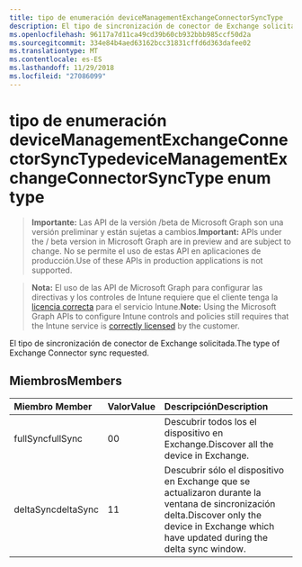 ```yaml
---
title: tipo de enumeración deviceManagementExchangeConnectorSyncType
description: El tipo de sincronización de conector de Exchange solicitada.
ms.openlocfilehash: 96117a7d11ca49cd39b60cb932bbb985ccf50d2a
ms.sourcegitcommit: 334e84b4aed63162bcc31831cffd6d363dafee02
ms.translationtype: MT
ms.contentlocale: es-ES
ms.lasthandoff: 11/29/2018
ms.locfileid: "27086099"
---
```

# <a name="devicemanagementexchangeconnectorsynctype-enum-type"></a><span data-ttu-id="0c27f-103">tipo de enumeración deviceManagementExchangeConnectorSyncType</span><span class="sxs-lookup"><span data-stu-id="0c27f-103">deviceManagementExchangeConnectorSyncType enum type</span></span>

> <span data-ttu-id="0c27f-104">**Importante:** Las API de la versión /beta de Microsoft Graph son una versión preliminar y están sujetas a cambios.</span><span class="sxs-lookup"><span data-stu-id="0c27f-104">**Important:** APIs under the / beta version in Microsoft Graph are in preview and are subject to change.</span></span> <span data-ttu-id="0c27f-105">No se permite el uso de estas API en aplicaciones de producción.</span><span class="sxs-lookup"><span data-stu-id="0c27f-105">Use of these APIs in production applications is not supported.</span></span>

> <span data-ttu-id="0c27f-106">**Nota:** El uso de las API de Microsoft Graph para configurar las directivas y los controles de Intune requiere que el cliente tenga la [licencia correcta](https://go.microsoft.com/fwlink/?linkid=839381) para el servicio Intune.</span><span class="sxs-lookup"><span data-stu-id="0c27f-106">**Note:** Using the Microsoft Graph APIs to configure Intune controls and policies still requires that the Intune service is [correctly licensed](https://go.microsoft.com/fwlink/?linkid=839381) by the customer.</span></span>

<span data-ttu-id="0c27f-107">El tipo de sincronización de conector de Exchange solicitada.</span><span class="sxs-lookup"><span data-stu-id="0c27f-107">The type of Exchange Connector sync requested.</span></span>
## <a name="members"></a><span data-ttu-id="0c27f-108">Miembros</span><span class="sxs-lookup"><span data-stu-id="0c27f-108">Members</span></span>
|<span data-ttu-id="0c27f-109">Miembro	</span><span class="sxs-lookup"><span data-stu-id="0c27f-109">Member</span></span>|<span data-ttu-id="0c27f-110">Valor</span><span class="sxs-lookup"><span data-stu-id="0c27f-110">Value</span></span>|<span data-ttu-id="0c27f-111">Descripción</span><span class="sxs-lookup"><span data-stu-id="0c27f-111">Description</span></span>|
|:---|:---|:---|
|<span data-ttu-id="0c27f-112">fullSync</span><span class="sxs-lookup"><span data-stu-id="0c27f-112">fullSync</span></span>|<span data-ttu-id="0c27f-113">0</span><span class="sxs-lookup"><span data-stu-id="0c27f-113">0</span></span>|<span data-ttu-id="0c27f-114">Descubrir todos los el dispositivo en Exchange.</span><span class="sxs-lookup"><span data-stu-id="0c27f-114">Discover all the device in Exchange.</span></span>|
|<span data-ttu-id="0c27f-115">deltaSync</span><span class="sxs-lookup"><span data-stu-id="0c27f-115">deltaSync</span></span>|<span data-ttu-id="0c27f-116">1</span><span class="sxs-lookup"><span data-stu-id="0c27f-116">1</span></span>|<span data-ttu-id="0c27f-117">Descubrir sólo el dispositivo en Exchange que se actualizaron durante la ventana de sincronización delta.</span><span class="sxs-lookup"><span data-stu-id="0c27f-117">Discover only the device in Exchange which have updated during the delta sync window.</span></span>|





